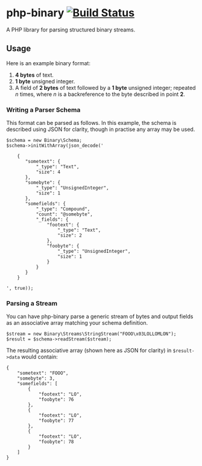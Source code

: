 php-binary [![Build Status](https://travis-ci.org/themainframe/php-binary.png?branch=master)](https://travis-ci.org/themainframe/php-binary)
==========

A PHP library for parsing structured binary streams.


## Usage

Here is an example binary format:

 1. **4 bytes** of text.
 2. **1 byte** unsigned integer.
 3. A field of **2 bytes** of text followed by a **1 byte** unsigned integer; repeated *n* times, where *n* is a backreference to the byte described in point **2**.


### Writing a Parser Schema

This format can be parsed as follows. In this example, the schema is described using JSON for clarity, though in practise any array may be used.

    $schema = new Binary\Schema;
    $schema->initWithArray(json_decode('

        {
           "sometext": {
               "_type": "Text",
               "size": 4
           },
           "somebyte": {
               "_type": "UnsignedInteger",
               "size": 1
           },
           "somefields": {
               "_type": "Compound",
               "count": "@somebyte",
               "_fields": {
                   "footext": {
                       "_type": "Text",
                       "size": 2
                   },
                   "foobyte": {
                       "_type": "UnsignedInteger",
                       "size": 1
                   }
               }
           }
        }

    ', true));

### Parsing a Stream

You can have php-binary parse a generic stream of bytes and output fields as an associative array matching your schema definition.

    $stream = new Binary\Streams\StringStream("FOOO\x03LOLLOMLON");
    $result = $schema->readStream($stream);

The resulting associative array (shown here as JSON for clarity) in `$result->data` would contain:

    {
        "sometext": "FOOO",
        "somebyte": 3,
        "somefields": [
            {
                "footext": "LO",
                "foobyte": 76
            },
            {
                "footext": "LO",
                "foobyte": 77
            },
            {
                "footext": "LO",
                "foobyte": 78
            }
        ]
    }
